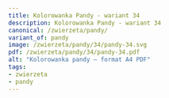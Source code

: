```yaml
---
title: Kolorowanka Pandy - wariant 34
description: Kolorowanka Pandy - wariant 34
canonical: /zwierzeta/pandy/
variant_of: pandy
image: /zwierzeta/pandy/34/pandy-34.svg
pdf: /zwierzeta/pandy/34/pandy-34.pdf
alt: "Kolorowanka pandy – format A4 PDF"
tags:
- zwierzeta
- pandy
---
```

